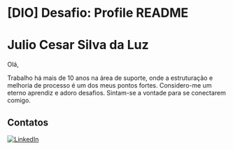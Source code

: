 # **[DIO] Desafio: Profile README**

# Julio Cesar Silva da Luz


Olá, 

Trabalho há mais de 10 anos na área de suporte, onde a estruturação e melhoria de processo é um dos meus pontos fortes. Considero-me um eterno aprendiz e adoro desafios.
Sintam-se a vontade para se conectarem comigo.

## Contatos

[![LinkedIn](https://img.shields.io/badge/LinkedIn-000?style=for-the-badge&logo=linkedin&logoColor=fff)](https://www.linkedin.com/in/julio-luz/)